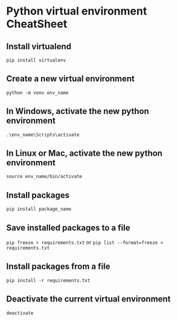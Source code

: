 # Python virtual environment CheatSheet

## Install virtualend
`pip install virtualenv`

## Create a new virtual environment
`python -m venv env_name`

## In Windows, activate the new python environment
`.\env_name\Scripts\activate`

## In Linux or Mac, activate the new python environment
`source env_name/bin/activate`

## Install packages
`pip install package_name`

## Save installed packages to a file
`pip freeze > requirements.txt`
or 
`pip list --format=freeze > requirements.txt`

## Install packages from a file
`pip install -r requirements.txt`

## Deactivate the current virtual environment
`deactivate`



